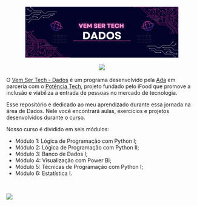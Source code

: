 <p align="center">
<img src="https://github.com/felipeoliveirafranco/vem-ser-tech-dados/blob/main/image01.png" width=80%/>
</p>

<p align="center">
<img src="https://img.shields.io/static/v1?label=Status&message=EM_ANDAMENTO&color=blue&style=for-the-badge"/>
</p>

O [Vem Ser Tech - Dados](https://ada.tech/sou-aluno/programas/ifood-vem-ser-tech) é um programa desenvolvido pela [Ada](https://ada.tech/) em parceria com o [Potência Tech](https://potenciatech.com.br/), projeto fundado pelo iFood que promove a inclusão e viabiliza a entrada de pessoas no mercado de tecnologia. 

Esse repositório é dedicado ao meu aprendizado durante essa jornada na área de Dados. Nele você encontrará aulas, exercícios e projetos desenvolvidos durante o curso.

Nosso curso é dividido em seis módulos:

- Módulo 1: Lógica de Programação com Python I;
- Módulo 2: Lógica de Programação com Python II;
- Módulo 3: Banco de Dados I;
- Módulo 4: Visualização com Power BI;
- Módulo 5: Técnicas de Programação com Python I;
- Módulo 6: Estatística I.




&nbsp;

<a href="https://www.linkedin.com/in/felipe-franco-19587211a/" target="_blank">
        <img src="https://img.shields.io/badge/LinkedIn-%230077B5.svg?&style=for-the-badge&logo=linkedin&logoColor=white">
</a>

